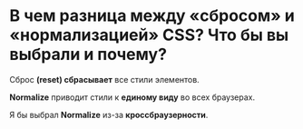 В чем разница между «сбросом» и «нормализацией» CSS? Что бы вы выбрали и почему?
=====================

Сброс **(reset) сбрасывает** все стили элементов.

**Normalize** приводит стили к **единому виду** во всех браузерах.

Я бы выбрал **Normalize** из-за **кроссбраузерности**.
